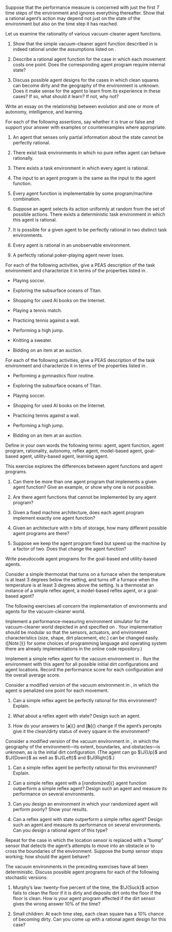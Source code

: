 Suppose that the performance measure is concerned with just the first
$T$ time steps of the environment and ignores everything thereafter.
Show that a rational agent’s action may depend not just on the state of
the environment but also on the time step it has reached.

Let us examine the rationality of various vacuum-cleaner agent
functions.

1.  Show that the simple vacuum-cleaner agent function described in is
    indeed rational under the assumptions listed on .

2.  Describe a rational agent function for the case in which each
    movement costs one point. Does the corresponding agent program
    require internal state?

3.  Discuss possible agent designs for the cases in which clean squares
    can become dirty and the geography of the environment is unknown.
    Does it make sense for the agent to learn from its experience in
    these cases? If so, what should it learn? If not, why not?

Write an essay on the relationship between evolution and one or more of
autonomy, intelligence, and learning.

For each of the following assertions, say whether it is true or false
and support your answer with examples or counterexamples where
appropriate.

1.  An agent that senses only partial information about the state cannot
    be perfectly rational.

2.  There exist task environments in which no pure reflex agent can
    behave rationally.

3.  There exists a task environment in which every agent is rational.

4.  The input to an agent program is the same as the input to the agent
    function.

5.  Every agent function is implementable by some program/machine
    combination.

6.  Suppose an agent selects its action uniformly at random from the set
    of possible actions. There exists a deterministic task environment
    in which this agent is rational.

7.  It is possible for a given agent to be perfectly rational in two
    distinct task environments.

8.  Every agent is rational in an unobservable environment.

9.  A perfectly rational poker-playing agent never loses.

For each of the following activities, give a PEAS description of the
task environment and characterize it in terms of the properties listed
in .

-   Playing soccer.

-   Exploring the subsurface oceans of Titan.

-   Shopping for used AI books on the Internet.

-   Playing a tennis match.

-   Practicing tennis against a wall.

-   Performing a high jump.

-   Knitting a sweater.

-   Bidding on an item at an auction.

For each of the following activities, give a PEAS description of the
task environment and characterize it in terms of the properties listed
in .

-   Performing a gymnastics floor routine.

-   Exploring the subsurface oceans of Titan.

-   Playing soccer.

-   Shopping for used AI books on the Internet.

-   Practicing tennis against a wall.

-   Performing a high jump.

-   Bidding on an item at an auction.

Define in your own words the following terms: agent, agent function,
agent program, rationality, autonomy, reflex agent, model-based agent,
goal-based agent, utility-based agent, learning agent.

This exercise explores the differences between agent functions and agent
programs.

1.  Can there be more than one agent program that implements a given
    agent function? Give an example, or show why one is not possible.

2.  Are there agent functions that cannot be implemented by any agent
    program?

3.  Given a fixed machine architecture, does each agent program
    implement exactly one agent function?

4.  Given an architecture with $n$ bits of storage, how many different
    possible agent programs are there?

5.  Suppose we keep the agent program fixed but speed up the machine by
    a factor of two. Does that change the agent function?

Write pseudocode agent programs for the goal-based and utility-based
agents.

Consider a simple thermostat that turns on a furnace when the
temperature is at least 3 degrees below the setting, and turns off a
furnace when the temperature is at least 3 degrees above the setting. Is
a thermostat an instance of a simple reflex agent, a model-based reflex
agent, or a goal-based agent?

The following exercises all concern the implementation of environments
and agents for the vacuum-cleaner world.

Implement a performance-measuring environment simulator for the
vacuum-cleaner world depicted in and specified on . Your implementation
should be modular so that the sensors, actuators, and environment
characteristics (size, shape, dirt placement, etc.) can be changed
easily. ([*Note:*]{} for some choices of programming language and
operating system there are already implementations in the online code
repository.)

Implement a simple reflex agent for the vacuum environment in . Run the
environment with this agent for all possible initial dirt configurations
and agent locations. Record the performance score for each configuration
and the overall average score.

Consider a modified version of the vacuum environment in , in which the
agent is penalized one point for each movement.

1.  Can a simple reflex agent be perfectly rational for this
    environment? Explain.

2.  What about a reflex agent with state? Design such an agent.

3.  How do your answers to [**a**]{} and [**b**]{} change if the agent’s
    percepts give it the clean/dirty status of every square in the
    environment?

Consider a modified version of the vacuum environment in , in which the
geography of the environment—its extent, boundaries, and obstacles—is
unknown, as is the initial dirt configuration. (The agent can go
$\J{Up}$ and $\J{Down}$ as well as $\J{Left}$ and $\J{Right}$.)

1.  Can a simple reflex agent be perfectly rational for this
    environment? Explain.

2.  Can a simple reflex agent with a [*randomized*]{} agent function
    outperform a simple reflex agent? Design such an agent and measure
    its performance on several environments.

3.  Can you design an environment in which your randomized agent will
    perform poorly? Show your results.

4.  Can a reflex agent with state outperform a simple reflex agent?
    Design such an agent and measure its performance on several
    environments. Can you design a rational agent of this type?

Repeat for the case in which the location sensor is replaced with a
“bump” sensor that detects the agent’s attempts to move into an obstacle
or to cross the boundaries of the environment. Suppose the bump sensor
stops working; how should the agent behave?

The vacuum environments in the preceding exercises have all been
deterministic. Discuss possible agent programs for each of the following
stochastic versions:

1.  Murphy’s law: twenty-five percent of the time, the $\J{Suck}$ action
    fails to clean the floor if it is dirty and deposits dirt onto the
    floor if the floor is clean. How is your agent program affected if
    the dirt sensor gives the wrong answer 10% of the time?

2.  Small children: At each time step, each clean square has a 10%
    chance of becoming dirty. Can you come up with a rational agent
    design for this case?


